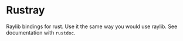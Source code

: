# Rustray

Raylib bindings for rust. Use it the same way you would use raylib. See documentation with `rustdoc`.
